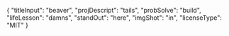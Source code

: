 {
    "titleInput": "beaver",
    "projDescript": "tails",
    "probSolve": "build",
    "lifeLesson": "damns",
    "standOut": "here",
    "imgShot": "in",
    "licenseType": "MIT"
}